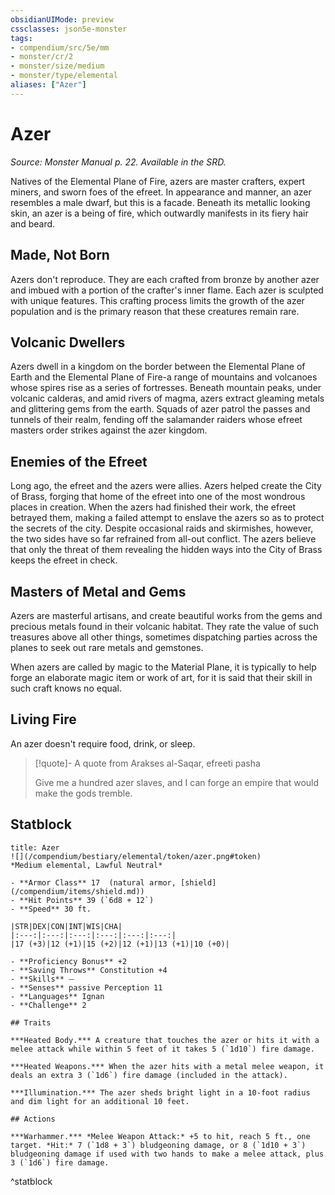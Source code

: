 ```yaml
---
obsidianUIMode: preview
cssclasses: json5e-monster
tags:
- compendium/src/5e/mm
- monster/cr/2
- monster/size/medium
- monster/type/elemental
aliases: ["Azer"]
---
```

# Azer
*Source: Monster Manual p. 22. Available in the SRD.*  

Natives of the Elemental Plane of Fire, azers are master crafters, expert miners, and sworn foes of the efreet. In appearance and manner, an azer resembles a male dwarf, but this is a facade. Beneath its metallic looking skin, an azer is a being of fire, which outwardly manifests in its fiery hair and beard.

## Made, Not Born

Azers don't reproduce. They are each crafted from bronze by another azer and imbued with a portion of the crafter's inner flame. Each azer is sculpted with unique features. This crafting process limits the growth of the azer population and is the primary reason that these creatures remain rare.

## Volcanic Dwellers

Azers dwell in a kingdom on the border between the Elemental Plane of Earth and the Elemental Plane of Fire-a range of mountains and volcanoes whose spires rise as a series of fortresses. Beneath mountain peaks, under volcanic calderas, and amid rivers of magma, azers extract gleaming metals and glittering gems from the earth. Squads of azer patrol the passes and tunnels of their realm, fending off the salamander raiders whose efreet masters order strikes against the azer kingdom.

## Enemies of the Efreet

Long ago, the efreet and the azers were allies. Azers helped create the City of Brass, forging that home of the efreet into one of the most wondrous places in creation. When the azers had finished their work, the efreet betrayed them, making a failed attempt to enslave the azers so as to protect the secrets of the city. Despite occasional raids and skirmishes, however, the two sides have so far refrained from all-out conflict. The azers believe that only the threat of them revealing the hidden ways into the City of Brass keeps the efreet in check.

## Masters of Metal and Gems

Azers are masterful artisans, and create beautiful works from the gems and precious metals found in their volcanic habitat. They rate the value of such treasures above all other things, sometimes dispatching parties across the planes to seek out rare metals and gemstones.

When azers are called by magic to the Material Plane, it is typically to help forge an elaborate magic item or work of art, for it is said that their skill in such craft knows no equal.

## Living Fire

An azer doesn't require food, drink, or sleep.

> [!quote]- A quote from Arakses al-Saqar, efreeti pasha  
> 
> Give me a hundred azer slaves, and I can forge an empire that would make the gods tremble.


## Statblock

```ad-statblock
title: Azer
![](/compendium/bestiary/elemental/token/azer.png#token)
*Medium elemental, Lawful Neutral*

- **Armor Class** 17  (natural armor, [shield](/compendium/items/shield.md))
- **Hit Points** 39 (`6d8 + 12`)
- **Speed** 30 ft.

|STR|DEX|CON|INT|WIS|CHA|
|:---:|:---:|:---:|:---:|:---:|:---:|
|17 (+3)|12 (+1)|15 (+2)|12 (+1)|13 (+1)|10 (+0)|

- **Proficiency Bonus** +2
- **Saving Throws** Constitution +4
- **Skills** ⏤
- **Senses** passive Perception 11
- **Languages** Ignan
- **Challenge** 2

## Traits

***Heated Body.*** A creature that touches the azer or hits it with a melee attack while within 5 feet of it takes 5 (`1d10`) fire damage.

***Heated Weapons.*** When the azer hits with a metal melee weapon, it deals an extra 3 (`1d6`) fire damage (included in the attack).

***Illumination.*** The azer sheds bright light in a 10-foot radius and dim light for an additional 10 feet.

## Actions

***Warhammer.*** *Melee Weapon Attack:* +5 to hit, reach 5 ft., one target. *Hit:* 7 (`1d8 + 3`) bludgeoning damage, or 8 (`1d10 + 3`) bludgeoning damage if used with two hands to make a melee attack, plus 3 (`1d6`) fire damage.
```
^statblock